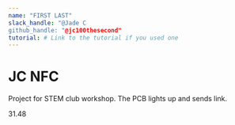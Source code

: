 ```yaml
---
name: "FIRST LAST"
slack_handle: "@Jade C
github_handle: "@jc100thesecond"
tutorial: # Link to the tutorial if you used one
---
```


# JC NFC

<!-- Describe your board in 2-3 sentences. What are you making? What will it do? -->
Project for STEM club workshop. The PCB lights up and sends link. 
<!-- How much is it going to cost? -->
31.48
<!-- Tell us a little bit about your design process. What were some challenges? What helped? ***Totally optional*** -->
